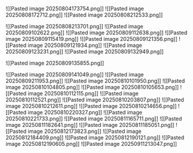 ![[Pasted image 20250804173754.png]]
![[Pasted image 20250808172712.png]]
![[Pasted image 20250808212533.png]]

![[Pasted image 20250808213701.png]]
![[Pasted image 20250809102622.png]]
![[Pasted image 20250809112638.png]]
![[Pasted image 20250809115419.png]]
![[Pasted image 20250809121356.png]]
![[Pasted image 20250809121934.png]]
![[Pasted image 20250809123231.png]]
![[Pasted image 20250809132949.png]]

![[Pasted image 20250809135855.png]]

![[Pasted image 20250809141049.png]]
![[Pasted image 20250809211953.png]]
![[Pasted image 20250810101950.png]]
![[Pasted image 20250810104805.png]]
![[Pasted image 20250810105653.png]]
![[Pasted image 20250810112115.png]]
![[Pasted image 20250810112521.png]]
![[Pasted image 20250810203807.png]]
![[Pasted image 20250810212611.png]]
![[Pasted image 20250810214656.png]]
![[Pasted image 20250810220327.png]]
![[Pasted image 20250810221733.png]]
![[Pasted image 20250811165711.png]]
![[Pasted image 20250811182641.png]]
![[Pasted image 20250811185051.png]]
![[Pasted image 20250812173823.png]]
![[Pasted image 20250812184409.png]]
![[Pasted image 20250812190121.png]]
![[Pasted image 20250812190605.png]]
![[Pasted image 20250911213047.png]]
